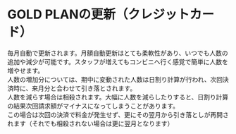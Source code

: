 # GOLD PLANの更新（クレジットカード）
毎月自動で更新されます。月額自動更新はとても柔軟性があり、いつでも人数の追加や減少が可能です。スタッフが増えてもコンビニへ行く感覚で簡単に人数を増やせます。  
人数の増加分については、期中に変動された人数は日割り計算が行われ、次回決済時に、来月分と合わせて引き落とされます。  
人数を減らす場合は相殺されます。大幅に人数を減らしたりすると、日割り計算の結果次回請求額がマイナスになってしまうことがあります。  
この場合は次回の決済で料金が発生せず、更にその翌月から引き落としが再開されます（それでも相殺されない場合は更に翌月となります）
